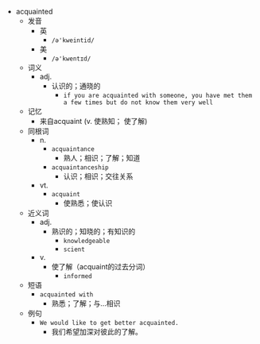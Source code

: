 - acquainted
  - 发音
    - 英
      - `/ə'kweintid/`
    - 美
      - `/ə'kwentɪd/`
  - 词义
    - adj.
      - 认识的；通晓的
        - `if you are acquainted with someone, you have met them a few times but do not know them very well`
  - 记忆
    - 来自acquaint (v. 使熟知； 使了解)
  - 同根词
    - n.
      - `acquaintance`
        - 熟人；相识；了解；知道
      - `acquaintanceship`
        - 认识；相识；交往关系
    - vt.
      - `acquaint`
        - 使熟悉；使认识
  - 近义词
    - adj.
      - 熟识的；知晓的；有知识的
        - `knowledgeable`
        - `scient`
    - v.
      - 使了解（acquaint的过去分词）
        - `informed`
  - 短语
    - `acquainted with`
      - 熟悉；了解；与…相识 
  - 例句
    - `We would like to get better acquainted.`
      - 我们希望加深对彼此的了解。

